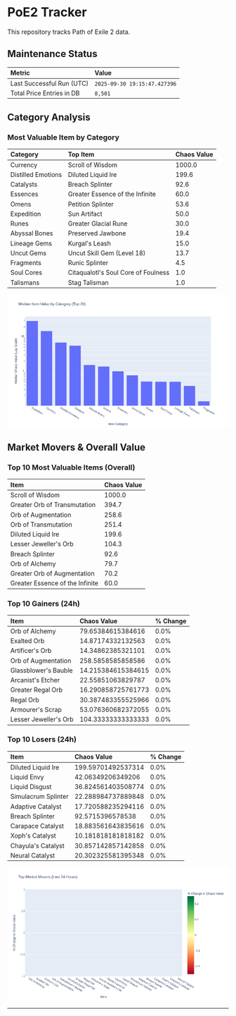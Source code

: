 # PoE2 Tracker

This repository tracks Path of Exile 2 data.

## Maintenance Status

<!-- START_MAINTENANCE -->
| Metric | Value |
|:---|:---|
| Last Successful Run (UTC) | `2025-09-30 19:15:47.427396` |
| Total Price Entries in DB | `8,501` |

<!-- END_MAINTENANCE -->

## Category Analysis

<!-- START_CATEGORY_ANALYSIS -->
### Most Valuable Item by Category
| Category | Top Item | Chaos Value |
| :--- | :--- | :--- |
| Currency | Scroll of Wisdom | 1000.0 |
| Distilled Emotions | Diluted Liquid Ire | 199.6 |
| Catalysts | Breach Splinter | 92.6 |
| Essences | Greater Essence of the Infinite | 60.0 |
| Omens | Petition Splinter | 53.6 |
| Expedition | Sun Artifact | 50.0 |
| Runes | Greater Glacial Rune | 30.0 |
| Abyssal Bones | Preserved Jawbone | 19.4 |
| Lineage Gems | Kurgal's Leash | 15.0 |
| Uncut Gems | Uncut Skill Gem (Level 18) | 13.7 |
| Fragments | Runic Splinter | 4.5 |
| Soul Cores | Citaqualotl's Soul Core of Foulness | 1.0 |
| Talismans | Stag Talisman | 1.0 |


![Category Analysis Chart](charts/category_analysis.png)
<!-- END_CATEGORY_ANALYSIS -->

## Market Movers & Overall Value

<!-- START_ANALYSIS -->
### Top 10 Most Valuable Items (Overall)
| Item | Chaos Value |
| :--- | :--- |
| Scroll of Wisdom | 1000.0 |
| Greater Orb of Transmutation | 394.7 |
| Orb of Augmentation | 258.6 |
| Orb of Transmutation | 251.4 |
| Diluted Liquid Ire | 199.6 |
| Lesser Jeweller's Orb | 104.3 |
| Breach Splinter | 92.6 |
| Orb of Alchemy | 79.7 |
| Greater Orb of Augmentation | 70.2 |
| Greater Essence of the Infinite | 60.0 |

### Top 10 Gainers (24h)
| Item | Chaos Value | % Change |
| :--- | :--- | :--- |
| Orb of Alchemy | 79.65384615384616 | 0.0% |
| Exalted Orb | 14.87174332132563 | 0.0% |
| Artificer's Orb | 14.34862385321101 | 0.0% |
| Orb of Augmentation | 258.5858585858586 | 0.0% |
| Glassblower's Bauble | 14.215384615384615 | 0.0% |
| Arcanist's Etcher | 22.55851063829787 | 0.0% |
| Greater Regal Orb | 16.290858725761773 | 0.0% |
| Regal Orb | 30.387483355525966 | 0.0% |
| Armourer's Scrap | 53.076360682372055 | 0.0% |
| Lesser Jeweller's Orb | 104.33333333333333 | 0.0% |

### Top 10 Losers (24h)
| Item | Chaos Value | % Change |
| :--- | :--- | :--- |
| Diluted Liquid Ire | 199.59701492537314 | 0.0% |
| Liquid Envy | 42.06349206349206 | 0.0% |
| Liquid Disgust | 36.824561403508774 | 0.0% |
| Simulacrum Splinter | 22.288984737889848 | 0.0% |
| Adaptive Catalyst | 17.720588235294116 | 0.0% |
| Breach Splinter | 92.5715396578538 | 0.0% |
| Carapace Catalyst | 18.883561643835616 | 0.0% |
| Xoph's Catalyst | 10.181818181818182 | 0.0% |
| Chayula's Catalyst | 30.857142857142858 | 0.0% |
| Neural Catalyst | 20.302325581395348 | 0.0% |


![Market Movers Chart](charts/market_movers.png)
<!-- END_ANALYSIS -->

---
